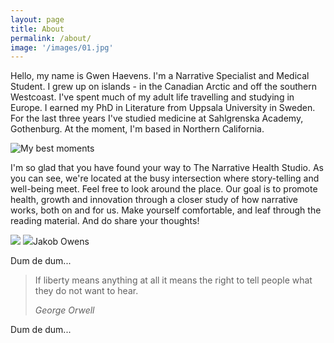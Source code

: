 ```yaml
---
layout: page
title: About
permalink: /about/
image: '/images/01.jpg'
---
```


Hello, my name is Gwen Haevens. I'm a Narrative Specialist and Medical Student. I grew up on islands - in the Canadian Arctic and off the southern Westcoast. I've spent much of my adult life travelling and studying in Europe. I earned my PhD in Literature from Uppsala University in Sweden. For the last three years I've studied medicine at Sahlgrenska Academy, Gothenburg. At the moment, I'm based in Northern California. 

![My best moments]({{site.baseurl}})

I'm so glad that you have found your way to The Narrative Health Studio. As you can see, we're located at the busy intersection where story-telling and well-being meet. Feel free to look around the place. Our goal is to promote health, growth and innovation through a closer study of how narrative works, both on and for us. Make yourself comfortable, and leaf through the reading material.
And do share your thoughts! 

<div class="gallery-box">
  <div class="gallery">
    <img src=">
    <img src=">
    <img src=">
  </div>
  <em>My best moments / <a href="https://unsplash.com/@jakobowens1" target="_blank">Jakob Owens</a></em>
</div>

Dum de dum...






> If liberty means anything at all it means the right to tell people what they do not want to hear.
>
> <cite>George Orwell</cite>

Dum de dum...
